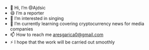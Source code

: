 - 👋 Hi, I’m @Ajdsic
- 😄 I’m a reporter
- 👀 I’m interested in singing
- 🌱 I’m currently learning covering cryptocurrency news for media companies
- 📫 How to reach me aresgarica0@gmail.com
- ⚡ I hope that the work will be carried out smoothly

<!---
Ajdsic/Ajdsic is a ✨ special ✨ repository because its `README.md` (this file) appears on your GitHub profile.
You can click the Preview link to take a look at your changes.
--->
